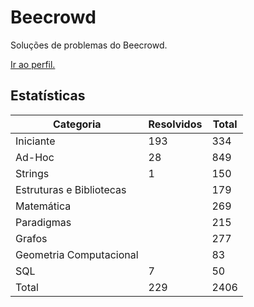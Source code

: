 # Beecrowd

Soluções de problemas do Beecrowd.

<a href="https://www.beecrowd.com.br/judge/pt/profile/853225">Ir ao perfil.</a>

## Estatísticas

| Categoria                | Resolvidos | Total |
| ------------------------ | ---------- | ----- |
| Iniciante                | 193        | 334   |
| Ad-Hoc                   | 28         | 849   |
| Strings                  | 1          | 150   |
| Estruturas e Bibliotecas |            | 179   |
| Matemática               |            | 269   |
| Paradigmas               |            | 215   |
| Grafos                   |            | 277   |
| Geometria Computacional  |            | 83    |
| SQL                      | 7          | 50    |
| Total                    | 229        | 2406  |
